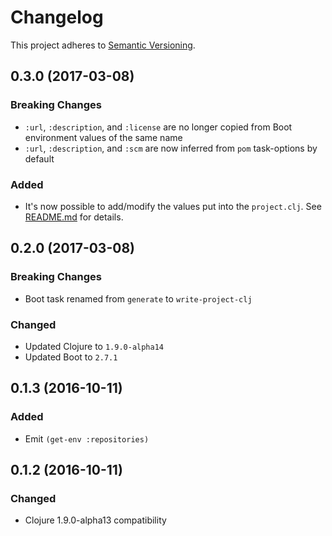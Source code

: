 # Changelog

This project adheres to [Semantic Versioning](http://semver.org/).

<!--
0.0.0 (YYYY-MM-DD)
------------------

### Breaking Changes
- ...

### Added
- ...

### Changed
- ...

### Fixed
- ...
-->


0.3.0 (2017-03-08)
------------------

### Breaking Changes
- `:url`, `:description`, and `:license` are no longer copied from Boot environment values of the same name
- `:url`, `:description`, and `:scm` are now inferred from `pom` task-options by default

### Added
- It's now possible to add/modify the values put into the `project.clj`.  See [README.md](README.md#usage) for details.


0.2.0 (2017-03-08)
------------------

### Breaking Changes
- Boot task renamed from `generate` to `write-project-clj`

### Changed
- Updated Clojure to `1.9.0-alpha14`
- Updated Boot to `2.7.1`


0.1.3 (2016-10-11)
------------------

### Added
- Emit `(get-env :repositories)`


0.1.2 (2016-10-11)
------------------

### Changed
- Clojure 1.9.0-alpha13 compatibility
